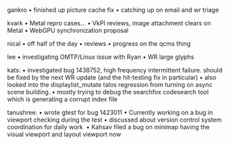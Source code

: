 gankro
    • finished up picture cache fix
    • catching up on email and wr triage


kvark
    • Metal repro cases...
    • VkPI reviews, image attachment clears on Metal
    • WebGPU synchronization proposal


nical
    • off half of the day
    • reviews
    • progress on the qcms thing


lee
    • investigating OMTP/Linux issue with Ryan
    • WR large glyphs


kats:
    • investigated bug 1438752, high frequency intermittent failure. should be fixed by the next WR update (and the hit-testing fix in particular)
    • also looked into the displaylist_mutate talos regression from turning on async scene building.
    • mostly trying to debug the searchfox codesearch tool which is generating a corrupt index file


tanushree:
    • wrote gtest for bug 1423011
    • Currently working on a bug in viewport checking during the test
    • discussed about version control system coordination for daily work 
    • Kahsav filed a bug on minimap having the visual viewport and layout viewport now
